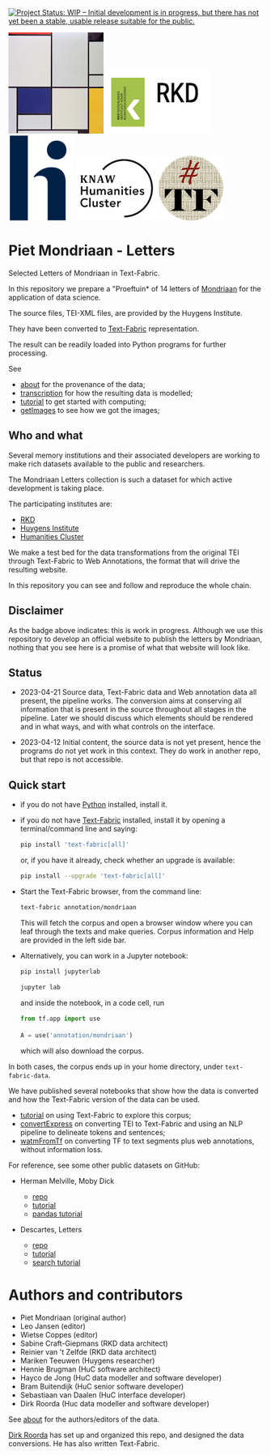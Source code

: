 [![Project Status: WIP – Initial development is in progress, but there has not yet been a stable, usable release suitable for the public.](https://www.repostatus.org/badges/latest/wip.svg)](https://www.repostatus.org/#wip)

![mondriaan](docs/images/logo.png)
![rkd](docs/images/rkd.png)
![huygens](docs/images/huygens.png)
![huc](docs/images/huc.png)
![tf](docs/images/tf-small.png)

# Piet Mondriaan - Letters

Selected Letters of Mondriaan in Text-Fabric.

In this repository we prepare a "Proeftuin* of 14 letters of
[Mondriaan](https://rkd.nl/en/explore/artists/56854)
for the application of data science.

The source files, TEI-XML files, are provided by the Huygens Institute.

They have been converted to
[Text-Fabric](https://github.com/annotation/text-fabric)
representation.

The result can be readily loaded into Python programs for further processing.

See

* [about](docs/about.md)
  for the provenance of the data;
* [transcription](docs/transcription.md)
  for how the resulting data is modelled;
* [tutorial](https://nbviewer.org/github/annotation/mondriaan/blob/master/tutorial/start.ipynb)
  to get started with computing;
* [getImages](https://nbviewer.org/github/annotation/mondriaan/blob/master/programs/getImages.ipynb)
  to see how we got the images;

## Who and what

Several memory institutions and their associated developers are working to make
rich datasets available to the public and researchers.

The Mondriaan Letters collection is such a dataset for which active development is
taking place.

The participating institutes are:

*   [RKD](https://rkd.nl/en/)
*   [Huygens Institute](https://www.huygens.knaw.nl/en/)
*   [Humanities Cluster](https://huc.knaw.nl)

We make a test bed for the data transformations from the original TEI through
Text-Fabric to Web Annotations, the format that will drive the resulting website.

In this repository you can see and follow and reproduce the whole chain.

## Disclaimer

As the badge above indicates: this is work in progress.
Although we use this repository to develop an official website to publish the letters
by Mondriaan, nothing that you see here is a promise of what that website will
look like.

## Status

*   2023-04-21
    Source data, Text-Fabric data and Web annotation data all present,
    the pipeline works.
    The conversion aims at conserving all information that is present in the source
    throughout all stages in the pipeline.
    Later we should discuss which elements should be rendered and in what ways,
    and with what controls on the interface.

*   2023-04-12
    Initial content, the source data is not yet present, hence the programs do not yet
    work in this context. They do work in another repo, but that repo is not 
    accessible.

## Quick start

*   if you do not have
    [Python](https://www.python.org)
    installed, install it.

*   if you do not have
    [Text-Fabric](https://github.com/annotation/text-fabric)
    installed, install it by opening a terminal/command line and saying:

    ``` sh
    pip install 'text-fabric[all]'
    ```

    or, if you have it already, check whether an upgrade is available:

    ``` sh
    pip install --upgrade 'text-fabric[all]'
    ```

*   Start the Text-Fabric browser, from the command line:

    ``` sh
    text-fabric annotation/mondriaan
    ```

    This will fetch the corpus and open a browser window where you can leaf through the
    texts and make queries. 
    Corpus information and Help are provided in the left side bar.

*   Alternatively, you can work in a Jupyter notebook:

    ``` sh
    pip install jupyterlab
    ```

    ``` sh
    jupyter lab
    ```

    and inside the notebook, in a code cell, run

    ``` python
    from tf.app import use

    A = use('annotation/mondriaan')
    ```

    which will also download the corpus.

In both cases, the corpus ends up in your home directory,
under `text-fabric-data`.

We have published several notebooks that show how the data is converted
and how the Text-Fabric version of the data can be used.

*   [tutorial](https://nbviewer.org/github/annotation/mondriaan/blob/master/tutorial/start.ipynb)
    on using Text-Fabric to explore this corpus;
*   [convertExpress](https://nbviewer.jupyter.org/github/annotation/mondriaan/blob/master/programs/convertExpress.ipynb)
    on converting TEI to Text-Fabric and using an NLP pipeline to delineate tokens and sentences;
*   [watmFromTf](https://nbviewer.jupyter.org/github/annotation/mondriaan/blob/master/programs/watmFromTf.ipynb)
    on converting TF to text segments plus web annotations, without information loss.

For reference, see some other public datasets on GitHub:

*   Herman Melville, Moby Dick
    *   [repo](https://github.com/annotation/mobydick)
    *   [tutorial](https://nbviewer.jupyter.org/github/annotation/mobydick/blob/main/tutorial/start.ipynb)
    *   [pandas tutorial](https://nbviewer.jupyter.org/github/annotation/mobydick/blob/main/tutorial/pandas.ipynb)

*   Descartes, Letters
    *   [repo](https://github.com/CLARIAH/descartes-tf)
    *   [tutorial](https://nbviewer.jupyter.org/github/CLARIAH/descartes-tf/blob/main/tutorial/start.ipynb)
    *   [search tutorial](https://nbviewer.jupyter.org/github/CLARIAH/descartes-tf/blob/main/tutorial/search.ipynb)

# Authors and contributors

*   Piet Mondriaan (original author)
*   Leo Jansen (editor)
*   Wietse Coppes (editor)
*   Sabine Craft-Giepmans (RKD data architect)
*   Reinier van 't Zelfde (RKD data architect)
*   Mariken Teeuwen (Huygens researcher)
*   Hennie Brugman (HuC software architect)
*   Hayco de Jong (HuC data modeller and software developer)
*   Bram Buitendijk (HuC senior software developer)
*   Sebastiaan van Daalen (HuC interface developer)
*   Dirk Roorda (Huc data modeller and software developer)

See [about](docs/about.md) for the authors/editors of the data.

[Dirk Roorda](https://github.com/dirkroorda) has set up and organized this repo,
and designed the data conversions.
He has also written Text-Fabric.
